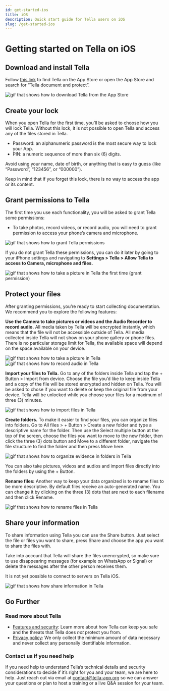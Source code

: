 ```yaml
---
id: get-started-ios
title: iOS
description: Quick start guide for Tella users on iOS
slug: /get-started-ios
---
```


# Getting started on Tella on iOS

## Download and install Tella
Follow [this link](https://apps.apple.com/us/app/tella-document-protect/id1598152580) to find Tella on the App Store or open the App Store and search for “Tella document and protect”.


<div class="gifs">
    <img src="/img/getting-started/ios/find-and-download.gif" alt="gif that shows how to download Tella from the App Store" title="find and download gif" />
</div>



## Create your lock
When you open Tella for the first time, you’ll be asked to choose how you will lock Tella. Without this lock, it is not possible to open Tella and access any of the files stored in Tella. 



* Password: an alphanumeric password is the most secure way to lock your App.
* PIN: a numeric sequence of more than six (6) digits.

Avoid using your name, date of birth, or anything that is easy to guess (like “Password”, “123456”, or “000000”).

Keep in mind that if you forget this lock, there is no way to access the app or its content.



## Grant permissions to Tella
The first time you use each functionality, you will be asked to grant Tella some permissions:



* To take photos, record videos, or record audio, you will need to grant permission to access your phone’s camera and microphone.


<div class="gifs">
    <img src="/img/getting-started/ios/granting-permissions.gif" alt="gif that shows how to grant Tella permissions" title="grating permission gif" />
</div>



If you do not grant Tella these permissions, you can do it later by going to your iPhone settings and navigating to **Settings > Tella > Allow Tella to access to Camera, microphone and files.**

<div class="gifs">
    <img src="/img/getting-started/ios/taking-picture-permissions.gif" alt="gif that shows how to take a picture in Tella the first time (grant permission)" title="Tella will ask you to grant permissions the first time you open the camera" />
</div>



## Protect your files
After granting permissions, you’re ready to start collecting documentation. We recommend you to explore the following features:

**Use the Camera to take pictures or videos and the Audio Recorder to record audio.** All media taken by Tella will be encrypted instantly, which means that the file will not be accessible outside of Tella. All media collected inside Tella will not show on your phone gallery or phone files. There is no particular storage limit for Tella, the available space will depend on the space available on your device. 


<div class="gifs">
    <img src="/img/getting-started/ios/picture.gif" alt="gif that shows how to take a picture in Tella" title="take a picture in Tella" />
    <img src="/img/getting-started/ios/recording.gif" alt="gif that shows how to record audio in Tella" title="record audio in Tella" />
</div> 



**Import your files to Tella.** Go to any of the folders inside Tella and tap the + Button > Import from device. Choose the file you’d like to keep inside Tella and a copy of the file will be stored encrypted and hidden on Tella. You will be asked to  chose if you want to delete or keep the original file from your device. Tella will be unlocked while you choose your files for a maximum of three (3) minutes.

<div class="gifs">
    <img src="/img/getting-started/ios/import-files.gif" alt="gif that shows how to import files in Tella" title="import files in Tella" />
</div> 


**Create folders.** To make it easier to find your files, you can organize files into folders. Go to All files > + Button > Create a new folder and type a descriptive name for the folder. Then use the Select multiple button at the top of the screen, choose the files you want to move to the new folder, then click the three (3) dots button and Move to a different folder, navigate the file structure to find the folder and then press Move here.

<div class="gifs">
    <img src="/img/getting-started/ios/folders.gif" alt="gif that shows how to organize evidence in folders in Tella" title="folders in Tella" />
</div> 

You can also take pictures, videos and audios and import files directly into the folders by using the + Button.

**Rename files:** Another way to keep your data organized is to rename files to be more descriptive. By default files receive an auto-generated name. You can change it by clicking on the three (3) dots that are next to each filename and then click Rename.

<div class="gifs">
    <img src="/img/getting-started/ios/rename.gif" alt="gif that shows how to rename files in Tella" title="rename files in Tella" />
</div> 


## Share your information
To share information using Tella you can use the Share button. Just select the file or files you want to share, press Share and choose the app you want to share the files with. 

Take into account that Tella will share the files unencrypted, so make sure to use disappearing messages (for example on WhatsApp or Signal) or delete the messages after the other person receives them.
    

It is not yet possible to connect to servers on Tella iOS.

<div class="gifs">
    <img src="/img/getting-started/ios/share.gif" alt="gif that shows how share information in Tella" title="share information in Tella" />
</div> 



## Go Further

### Read more about Tella


* [Features and security](/security-and-privacy): Learn more about how Tella can keep you safe and the threats that Tella does _not_ protect you from.
* [Privacy policy](/privacy-policy): We only collect the minimum amount of data necessary and never collect any personally identifiable information.


### Contact us if you need help

If you need help to understand Tella’s technical details and security considerations to decide if it’s right for you and your team, we are here to help. Just reach out via email at [contact@tella-app.org](mailto:contact@tella-app.org) so we can answer your questions or plan to host a training or a live Q&A session for your team.


